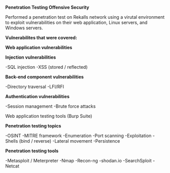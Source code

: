 **Penetration Testing Offensive Security**

Performed a penetration test on Rekalls network using a virutal environment to exploit vulnerabilities on their web application, Linux servers, and Windows servers. 

**Vulnerabilites that were covered:**

**Web application vulnerabilities**

**Injection vulnerabilities**

-SQL injection
-XSS (stored / reflected)


**Back-end component vulnerabilities**

-Directory traversal
-LFI/RFI


**Authentication vulnerabilities**

-Session management
-Brute force attacks


Web application testing tools (Burp Suite)


**Penetration testing topics**

-OSINT
-MITRE framework
-Enumeration
-Port scanning
-Exploitation
-Shells (bind / reverse)
-Lateral movement
-Persistence


**Penetration testing tools**

-Metasploit / Meterpreter
-Nmap
-Recon-ng
-shodan.io
-SearchSploit
-Netcat
